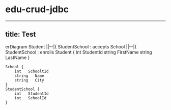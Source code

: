 # edu-crud-jdbc

---
title: Test
---
erDiagram
Student ||--|{ StudentSchool : accepts
    School ||--|{ StudentSchool : enrolls
   Student {
        int   StudentId
        string   FirstName
        string   LastName
    }

    School {
        int   SchooltId
        string   Name
        string   City
    }
    StudentSchool {
        int   StudentId
        int   SchoolId
    }
